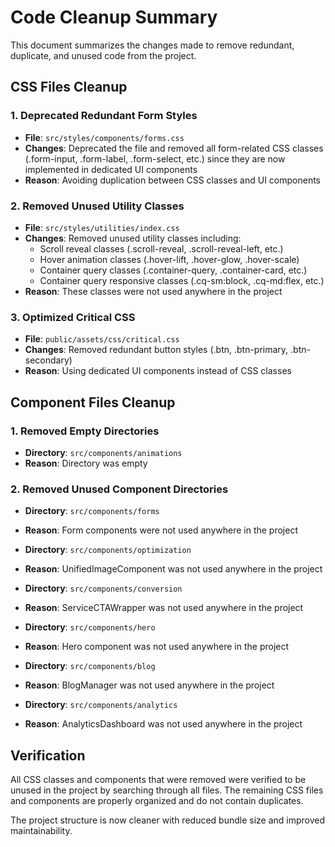 # Code Cleanup Summary

This document summarizes the changes made to remove redundant, duplicate, and unused code from the project.

## CSS Files Cleanup

### 1. Deprecated Redundant Form Styles
- **File**: `src/styles/components/forms.css`
- **Changes**: Deprecated the file and removed all form-related CSS classes (.form-input, .form-label, .form-select, etc.) since they are now implemented in dedicated UI components
- **Reason**: Avoiding duplication between CSS classes and UI components

### 2. Removed Unused Utility Classes
- **File**: `src/styles/utilities/index.css`
- **Changes**: Removed unused utility classes including:
  - Scroll reveal classes (.scroll-reveal, .scroll-reveal-left, etc.)
  - Hover animation classes (.hover-lift, .hover-glow, .hover-scale)
  - Container query classes (.container-query, .container-card, etc.)
  - Container query responsive classes (.cq-sm:block, .cq-md:flex, etc.)
- **Reason**: These classes were not used anywhere in the project

### 3. Optimized Critical CSS
- **File**: `public/assets/css/critical.css`
- **Changes**: Removed redundant button styles (.btn, .btn-primary, .btn-secondary)
- **Reason**: Using dedicated UI components instead of CSS classes

## Component Files Cleanup

### 1. Removed Empty Directories
- **Directory**: `src/components/animations`
- **Reason**: Directory was empty

### 2. Removed Unused Component Directories
- **Directory**: `src/components/forms`
- **Reason**: Form components were not used anywhere in the project

- **Directory**: `src/components/optimization`
- **Reason**: UnifiedImageComponent was not used anywhere in the project

- **Directory**: `src/components/conversion`
- **Reason**: ServiceCTAWrapper was not used anywhere in the project

- **Directory**: `src/components/hero`
- **Reason**: Hero component was not used anywhere in the project

- **Directory**: `src/components/blog`
- **Reason**: BlogManager was not used anywhere in the project

- **Directory**: `src/components/analytics`
- **Reason**: AnalyticsDashboard was not used anywhere in the project

## Verification

All CSS classes and components that were removed were verified to be unused in the project by searching through all files. The remaining CSS files and components are properly organized and do not contain duplicates.

The project structure is now cleaner with reduced bundle size and improved maintainability.